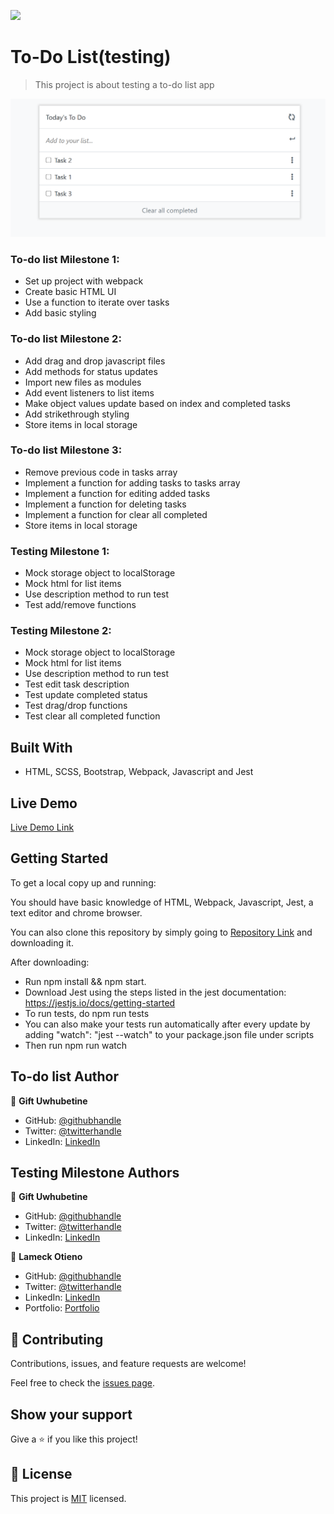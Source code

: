 
![](https://camo.githubusercontent.com/8a4ae3fb98faf74ddf78a6677ceaa6e8872f7f340f569b7c5e1aa9bcc4061d95/68747470733a2f2f696d672e736869656c64732e696f2f62616467652f4d6963726f76657273652d626c756576696f6c6574)

# To-Do List(testing)

> This project is about testing a to-do list app

![screenshot](images/to-do-list-structure.png)

### To-do list Milestone 1:

- Set up project with webpack
- Create basic HTML UI
- Use a function to iterate over tasks
- Add basic styling

### To-do list Milestone 2:

- Add drag and drop javascript files
- Add methods for status updates
- Import new files as modules
- Add event listeners to list items
- Make object values update based on index and completed tasks
- Add strikethrough styling
- Store items in local storage

### To-do list Milestone 3:

- Remove previous code in tasks array
- Implement a function for adding tasks to tasks array
- Implement a function for editing added tasks
- Implement a function for deleting tasks
- Implement a function for clear all completed
- Store items in local storage

### Testing Milestone 1:

- Mock storage object to localStorage
- Mock html for list items
- Use description method to run test
- Test add/remove functions

### Testing Milestone 2:

- Mock storage object to localStorage
- Mock html for list items
- Use description method to run test
- Test edit task description
- Test update completed status
- Test drag/drop functions
- Test clear all completed function

## Built With
- HTML, SCSS, Bootstrap, Webpack, Javascript and Jest

## Live Demo

[Live Demo Link](https://ghiftee.github.io/To-do-list/dist/)

## Getting Started

To get a local copy up and running:

You should have basic knowledge of HTML, Webpack, Javascript, Jest, a text editor and chrome browser.

You can also clone this repository by simply going to [Repository Link](https://github.com/Ghiftee/To-do-list/) and downloading it.

After downloading:
- Run npm install && npm start.
- Download Jest using the steps listed in the jest documentation: https://jestjs.io/docs/getting-started
- To run tests, do npm run tests
- You can also make your tests run automatically after every update by adding "watch": "jest --watch" to your package.json file under scripts
- Then run npm run watch

## To-do list Author
👤 **Gift Uwhubetine**

- GitHub: [@githubhandle](https://github.com/ghiftee)
- Twitter: [@twitterhandle](https://twitter.com/i_ghiftee)
- LinkedIn: [LinkedIn](https://linkedin.com/in/giftuwhubetine)

## Testing Milestone Authors
👤 **Gift Uwhubetine**

- GitHub: [@githubhandle](https://github.com/ghiftee)
- Twitter: [@twitterhandle](https://twitter.com/i_ghiftee)
- LinkedIn: [LinkedIn](https://linkedin.com/in/giftuwhubetine)

👤 **Lameck Otieno**

* GitHub: [@githubhandle](https://github.com/Lameck1)
* Twitter: [@twitterhandle](https://twitter.com/lameck721)
* LinkedIn: [LinkedIn](https://www.linkedin.com/in/lameck-odhiambo-642b7077/)
* Portfolio: [Portfolio](https://lameck.me)


## 🤝 Contributing

Contributions, issues, and feature requests are welcome!

Feel free to check the [issues page](../../issues/).

## Show your support

Give a ⭐️ if you like this project!

## 📝 License

This project is [MIT](./MIT.md) licensed.
